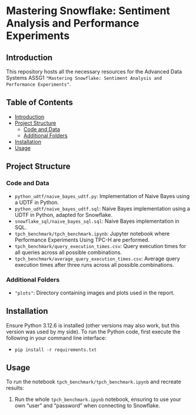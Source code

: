 # Mastering Snowflake: Sentiment Analysis and Performance Experiments

## Introduction
This repository hosts all the necessary resources for the Advanced Data Systems ASSG1 ``"Mastering Snowflake: Sentiment Analysis and Performance Experiments"``.

## Table of Contents
- [Introduction](#introduction)
- [Project Structure](#project-structure)
  - [Code and Data](#code-and-data)
  - [Additional Folders](#additional-folders)
- [Installation](#installation)
- [Usage](#usage)

## Project Structure

### Code and Data
- `python_udtf/naive_bayes_udtf.py`: Implementation of Naive Bayes using a UDTF in Python.
- `python_udtf/naive_bayes_udtf.sql`: Naive Bayes implementation using a UDTF in Python, adapted for Snowflake.
- `snowflake_sql/naive_bayes_sql.sql`: Naive Bayes implementation in SQL.
- `tpch_benchmark/tpch_benchmark.ipynb`: Jupyter notebook where Performance Experiments Using TPC-H are performed.
- `tpch_benchmark/query_execution_times.csv`: Query execution times for all queries across all possible combinations.
- `tpch_benchmark/average_query_execution_times.csv`: Average query execution times after three runs across all possible.combinations.

### Additional Folders
- `"plots"`: Directory containing images and plots used in the report.

## Installation
Ensure Python 3.12.6 is installed (other versions may also work, but this version was used by my side). To run the Python code, first execute the following in your command line interface:
- `pip install -r requirements.txt`

## Usage
To run the notebook `tpch_benchmark/tpch_benchmark.ipynb` and recreate results:
1. Run the whole `tpch_benchmark.ipynb` notebook, ensuring to use your own “user” and “password” when connecting to Snowflake.